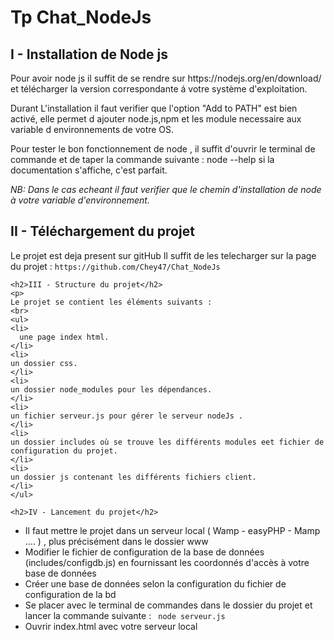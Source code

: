 # Tp Chat_NodeJs

  <h2>  I - Installation de Node js</h2>
<div>
<p>
Pour avoir node js il suffit de se rendre sur https://nodejs.org/en/download/ et télécharger la version correspondante á votre système d'exploitation.
</p>
<p>
Durant L'installation il faut verifier que l'option "Add to PATH" est bien activé, elle permet d ajouter node.js,npm et les module necessaire aux variable d environnements de votre OS.
</p>
<p>
Pour tester le bon fonctionnement de node , il suffit d'ouvrir le terminal de commande et de taper la commande suivante : node --help si la documentation s'affiche, c'est parfait.

</p>
<p>
<em>
NB: Dans le cas echeant il faut verifier que le chemin d'installation de node à votre variable d'environnement.
</em>
</p>
</div>

  <h2>  II - Téléchargement du projet</h2>
  <p>
Le projet est deja present sur gitHub Il suffit de les telecharger sur la page du projet :  <code>https://github.com/Chey47/Chat_NodeJs </code>
</p>

    <h2>III - Structure du projet</h2>
    <p>
    Le projet se contient les éléments suivants :
    <br>
    <ul>
    <li>
      une page index html.
    </li>
    <li>
    un dossier css.
    </li>
    <li>
    un dossier node_modules pour les dépendances.
    </li>
    <li>
    un fichier serveur.js pour gérer le serveur nodeJs .
    </li>
    <li>
    un dossier includes où se trouve les différents modules eet fichier de configuration du projet.
    </li>
    <li>
    un dossier js contenant les différents fichiers client.
    </li>
    </ul>
</p>



    <h2>IV - Lancement du projet</h2>
<p>
<ul>
<li> Il faut mettre le projet dans un serveur local ( Wamp - easyPHP - Mamp .... ) , plus précisément dans le dossier www </li>
<li> Modifier le fichier de configuration de la base de données (includes/configdb.js) en fournissant les coordonnés d'accès à votre base de données </li>
<li> Créer une base de données selon la configuration du fichier de configuration de la bd</li>
<li> Se placer avec le terminal de commandes dans le dossier du projet et lancer la commande suivante : <code> node serveur.js</code></li>
<li> Ouvrir index.html avec votre serveur local </li>
</ul>  
<p>
